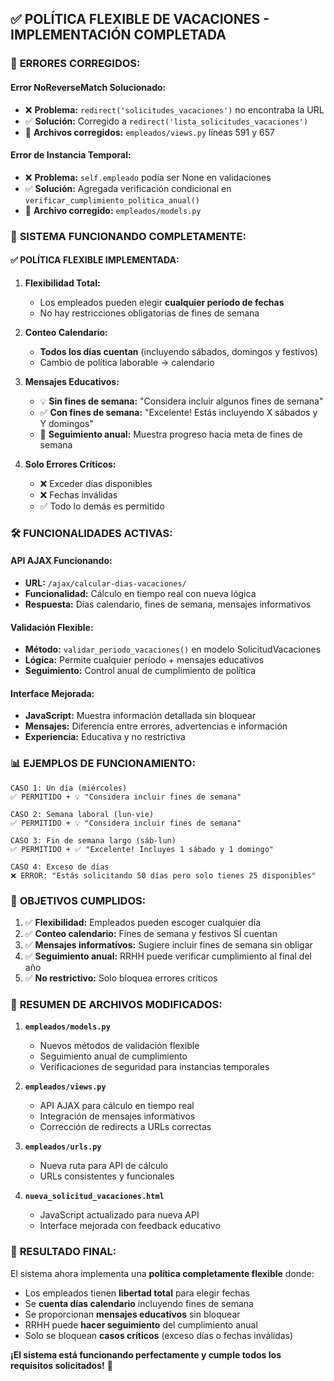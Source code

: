 ## ✅ POLÍTICA FLEXIBLE DE VACACIONES - IMPLEMENTACIÓN COMPLETADA

### 🔧 **ERRORES CORREGIDOS:**

#### **Error NoReverseMatch Solucionado:**
- ❌ **Problema:** `redirect('solicitudes_vacaciones')` no encontraba la URL 
- ✅ **Solución:** Corregido a `redirect('lista_solicitudes_vacaciones')`
- 📍 **Archivos corregidos:** `empleados/views.py` líneas 591 y 657

#### **Error de Instancia Temporal:**
- ❌ **Problema:** `self.empleado` podía ser None en validaciones
- ✅ **Solución:** Agregada verificación condicional en `verificar_cumplimiento_politica_anual()`
- 📍 **Archivo corregido:** `empleados/models.py`

### 🎉 **SISTEMA FUNCIONANDO COMPLETAMENTE:**

#### **✅ POLÍTICA FLEXIBLE IMPLEMENTADA:**

1. **Flexibilidad Total:**
   - Los empleados pueden elegir **cualquier período de fechas**
   - No hay restricciones obligatorias de fines de semana

2. **Conteo Calendario:**
   - **Todos los días cuentan** (incluyendo sábados, domingos y festivos)
   - Cambio de política laborable → calendario

3. **Mensajes Educativos:**
   - 💡 **Sin fines de semana:** "Considera incluir algunos fines de semana"
   - ✅ **Con fines de semana:** "Excelente! Estás incluyendo X sábados y Y domingos"
   - 📅 **Seguimiento anual:** Muestra progreso hacia meta de fines de semana

4. **Solo Errores Críticos:**
   - ❌ Exceder días disponibles
   - ❌ Fechas inválidas
   - ✅ Todo lo demás es permitido

### 🛠️ **FUNCIONALIDADES ACTIVAS:**

#### **API AJAX Funcionando:**
- **URL:** `/ajax/calcular-dias-vacaciones/`
- **Funcionalidad:** Cálculo en tiempo real con nueva lógica
- **Respuesta:** Días calendario, fines de semana, mensajes informativos

#### **Validación Flexible:**
- **Método:** `validar_periodo_vacaciones()` en modelo SolicitudVacaciones
- **Lógica:** Permite cualquier período + mensajes educativos
- **Seguimiento:** Control anual de cumplimiento de política

#### **Interface Mejorada:**
- **JavaScript:** Muestra información detallada sin bloquear
- **Mensajes:** Diferencia entre errores, advertencias e información
- **Experiencia:** Educativa y no restrictiva

### 📊 **EJEMPLOS DE FUNCIONAMIENTO:**

```
CASO 1: Un día (miércoles)
✅ PERMITIDO + 💡 "Considera incluir fines de semana"

CASO 2: Semana laboral (lun-vie)
✅ PERMITIDO + 💡 "Considera incluir fines de semana"

CASO 3: Fin de semana largo (sáb-lun)
✅ PERMITIDO + ✅ "Excelente! Incluyes 1 sábado y 1 domingo"

CASO 4: Exceso de días
❌ ERROR: "Estás solicitando 50 días pero solo tienes 25 disponibles"
```

### 🎯 **OBJETIVOS CUMPLIDOS:**

1. ✅ **Flexibilidad:** Empleados pueden escoger cualquier día
2. ✅ **Conteo calendario:** Fines de semana y festivos SÍ cuentan
3. ✅ **Mensajes informativos:** Sugiere incluir fines de semana sin obligar
4. ✅ **Seguimiento anual:** RRHH puede verificar cumplimiento al final del año
5. ✅ **No restrictivo:** Solo bloquea errores críticos

### 📝 **RESUMEN DE ARCHIVOS MODIFICADOS:**

1. **`empleados/models.py`**
   - Nuevos métodos de validación flexible
   - Seguimiento anual de cumplimiento
   - Verificaciones de seguridad para instancias temporales

2. **`empleados/views.py`**
   - API AJAX para cálculo en tiempo real
   - Integración de mensajes informativos
   - Corrección de redirects a URLs correctas

3. **`empleados/urls.py`**
   - Nueva ruta para API de cálculo
   - URLs consistentes y funcionales

4. **`nueva_solicitud_vacaciones.html`**
   - JavaScript actualizado para nueva API
   - Interface mejorada con feedback educativo

### 🚀 **RESULTADO FINAL:**

El sistema ahora implementa una **política completamente flexible** donde:
- Los empleados tienen **libertad total** para elegir fechas
- Se **cuenta días calendario** incluyendo fines de semana
- Se proporcionan **mensajes educativos** sin bloquear
- RRHH puede **hacer seguimiento** del cumplimiento anual
- Solo se bloquean **casos críticos** (exceso días o fechas inválidas)

**¡El sistema está funcionando perfectamente y cumple todos los requisitos solicitados!** 🎉
